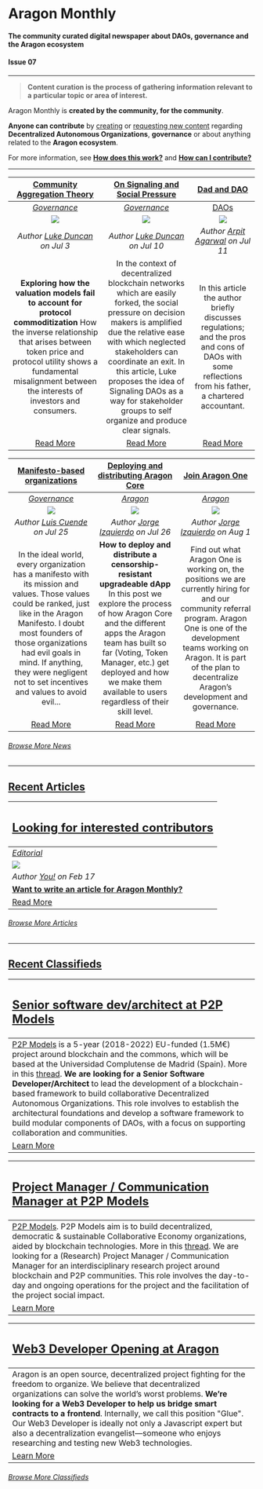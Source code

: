 # Aragon Monthly
#### The community curated digital newspaper about DAOs, governance and the Aragon ecosystem
#### Issue 07
___
> **Content curation is the process of gathering information relevant to a particular topic or area of interest.**

Aragon Monthly is **created by the community, for the community**.

**Anyone can contribute** by [creating](guides/guide_for_submitting_a_new_pull_request.md) or [requesting new content](https://github.com/aragon/aragon-monthly/issues) regarding **Decentralized Autonomous Organizations**, **governance** or about anything related to the **Aragon ecosystem**.

For more information, see [**How does this work?**](info/index.md#how-does-this-work) and [**How can I contribute?**](info/index.md#how-can-i-contribute)
___
[**Community Aggregation Theory**](https://blog.aragon.one/community-aggregation-theory-973a283c7226) | [**On Signaling and Social Pressure**](https://blog.aragon.one/on-signaling-and-social-pressure-3d97afbea355)| [**Dad and DAO**](https://medium.com/@atvanguard/dad-and-dao-357cbb210f36) |  
:-----------:|:-----------:|:-----------:|  
[_Governance_](governance.md) | [_Governance_](governance.md) | [DAOs](daos.md) |
[<img src="https://cdn-images-1.medium.com/max/1200/0*_3WCSslBivxPUJYO">](https://blog.aragon.one/community-aggregation-theory-973a283c7226) | [<img src="https://cdn-images-1.medium.com/max/800/1*NvlE85W_eO-oaOnMINghcg.png">](https://blog.aragon.one/on-signaling-and-social-pressure-3d97afbea355) | [<img src="https://cdn-images-1.medium.com/max/800/1*PH51WV3M1xOV49acMIaUqg.png">](https://medium.com/@atvanguard/dad-and-dao-357cbb210f36) |
_Author [Luke Duncan](https://blog.aragon.one/@lkngtn) on Jul 3_ | _Author [Luke Duncan](https://blog.aragon.one/@lkngtn) on Jul 10_ | _Author [Arpit Agarwal](https://medium.com/@atvanguard) on Jul 11_ |
**Exploring how the valuation models fail to account for protocol commoditization** How the inverse relationship that arises between token price and protocol utility shows a fundamental misalignment between the interests of investors and consumers. | In the context of decentralized blockchain networks which are easily forked, the social pressure on decision makers is amplified due the relative ease with which neglected stakeholders can coordinate an exit. In this article, Luke proposes the idea of Signaling DAOs as a way for stakeholder groups to self organize and produce clear signals.| In this article the author briefly discusses regulations; and the pros and cons of DAOs with some reflections from his father, a chartered accountant. |
[Read More](https://blog.aragon.one/community-aggregation-theory-973a283c7226) | [Read More](https://blog.aragon.one/on-signaling-and-social-pressure-3d97afbea355) | [Read More](https://medium.com/@atvanguard/dad-and-dao-357cbb210f36) |  

[**Manifesto-based organizations**](https://blog.aragon.one/manifesto-based-organizations-3c8ddcf6e666) | [**Deploying and distributing Aragon Core**](https://blog.aragon.one/deploying-and-distributing-aragon-core-11e70cbc9b50) | [**Join Aragon One**](https://blog.aragon.one/join-aragon-one-18ba965c0c0c) |
:-----------:|:-----------:|:-----------:|  
[_Governance_](governance.md) | [_Aragon_](aragon.md) | [_Aragon_](aragon.md) |
[<img src="https://blog.aragon.org/content/images/2018/07/1-DwMGtcagtChZ_kaqEA2Bhg.png">](https://blog.aragon.one/manifesto-based-organizations-3c8ddcf6e666) | [<img src="https://cdn-images-1.medium.com/max/800/1*u8nCiZUgr3Jgmxu0m_l1CA.png">](https://blog.aragon.one/deploying-and-distributing-aragon-core-11e70cbc9b50) | [<img src="https://wiki.aragon.org/design/logo/aragon_one/png/aragon-one-lineart-black-transparent.png">](https://blog.aragon.one/join-aragon-one-18ba965c0c0c)
_Author [Luis Cuende](https://blog.aragon.one/@lic) on Jul 25_ | _Author [Jorge Izquierdo](https://blog.aragon.one/@izqui9) on Jul 26_ | _Author [Jorge Izquierdo](https://blog.aragon.one/@izqui9) on Aug 1_ |
In the ideal world, every organization has a manifesto with its mission and values. Those values could be ranked, just like in the Aragon Manifesto. I doubt most founders of those organizations had evil goals in mind. If anything, they were negligent not to set incentives and values to avoid evil... | **How to deploy and distribute a censorship-resistant upgradeable dApp** In this post we explore the process of how Aragon Core and the different apps the Aragon team has built so far (Voting, Token Manager, etc.) get deployed and how we make them available to users regardless of their skill level. | Find out what Aragon One is working on, the positions we are currently hiring for and our community referral program. Aragon One is one of the development teams working on Aragon. It is part of the plan to decentralize Aragon’s development and governance. |
[Read More](https://blog.aragon.one/manifesto-based-organizations-3c8ddcf6e666) | [Read More](https://blog.aragon.one/deploying-and-distributing-aragon-core-11e70cbc9b50) | [Read More](https://blog.aragon.one/join-aragon-one-18ba965c0c0c) |

###### [Browse More News](news/index.md)
___
## [Recent Articles](articles/index.md)

[<h2>Looking for interested contributors</h2>](https://github.com/aragon/aragon-monthly/labels/article) |
:-----------|
[_Editorial_](https://github.com/aragon/aragon-monthly/labels/article) |
![](../images/monthly_no_image.png) |
_Author [You!](https://github.com/aragon/aragon-monthly/labels/article) on Feb 17_ |
[**Want to write an article for Aragon Monthly?**](https://github.com/aragon/aragon-monthly/labels/article) |
[Read More](https://github.com/aragon/aragon-monthly/labels/article) |

###### [Browse More Articles](articles/index.md)
___
## [Recent Classifieds](classifieds/index.md)

[<h2>**Senior software dev/architect at P2P Models**</h2>](https://p2pmodels.eu/jobs-senior-dev/) |
:-----------|
[P2P Models](https://p2pmodels.eu/) is a 5-year (2018-2022) EU-funded (1.5M€) project around blockchain and the commons, which will be based at the Universidad Complutense de Madrid (Spain). More in this [thread](https://twitter.com/p2pmod/status/1017802485422067713). **We are looking for a Senior Software Developer/Architect** to lead the development of a blockchain-based framework to build collaborative Decentralized Autonomous Organizations. This role involves to establish the architectural foundations and develop a software framework to build modular components of DAOs, with a focus on supporting collaboration and communities. |
[Learn More](https://p2pmodels.eu/jobs-senior-dev/) |

[<h2>**Project Manager / Communication Manager at P2P Models**</h2>](https://p2pmodels.eu/jobs-project-manager/) |
:-----------|
[P2P Models](https://p2pmodels.eu/). P2P Models aim is to build decentralized, democratic & sustainable Collaborative Economy organizations, aided by blockchain technologies. More in this [thread](https://twitter.com/p2pmod/status/1017802485422067713). We are looking for a (Research) Project Manager / Communication Manager for an interdisciplinary research project around blockchain and P2P communities. This role involves the day-to-day and ongoing operations for the project and the facilitation of the project social impact. |
[Learn More](https://p2pmodels.eu/jobs-project-manager/) |

[<h2>**Web3 Developer Opening at Aragon**</h2>](http://wiki.aragon.one/jobs/openings/web3/) |
:-----------|
Aragon is an open source, decentralized project fighting for the freedom to organize. We believe that decentralized organizations can solve the world’s worst problems. **We’re looking for a Web3 Developer to help us bridge smart contracts to a frontend**. Internally, we call this position "Glue". Our Web3 Developer is ideally not only a Javascript expert but also a decentralization evangelist—someone who enjoys researching and testing new Web3 technologies. |
[Learn More](http://wiki.aragon.one/jobs/openings/web3/) |

###### [Browse More Classifieds](classifieds/index.md)
